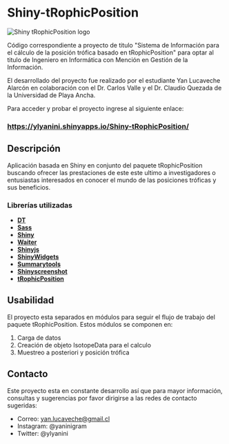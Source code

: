 
# Shiny-tRophicPosition

![Shiny  tRophicPosition logo](https://raw.githubusercontent.com/ylyanini/Shiny-tRophicPosition/main/www/img/logo2.png)

Código correspondiente a proyecto de titulo "Sistema de Información para el cálculo de la posición trófica basado en tRophicPosition"
para optar al titulo de Ingeniero en Informática con Mención en Gestión de la Información.

El desarrollado del proyecto fue realizado por el estudiante Yan Lucaveche Alarcón en colaboración con el Dr. Carlos Valle y el Dr. Claudio Quezada de la Universidad de Playa Ancha.

Para acceder y probar el proyecto ingrese al siguiente enlace:

### **https://ylyanini.shinyapps.io/Shiny-tRophicPosition/**

## Descripción

Aplicación basada en Shiny en conjunto del paquete tRophicPosition buscando ofrecer las prestaciones de este este ultimo a investigadores o entusiastas interesados en conocer el mundo de las posiciones tróficas y sus beneficios. 

### Librerías utilizadas
- [**DT**](https://github.com/rstudio/DT)
- [**Sass**](https://github.com/rstudio/sass/)
- [**Shiny**](https://github.com/rstudio/shiny)
- [**Waiter**](https://github.com/JohnCoene/waiter)
- [**Shinyjs**](https://github.com/daattali/shinyjs)
- [**ShinyWidgets**](https://github.com/dreamRs/shinyWidgets)
- [**Summarytools**](https://github.com/dcomtois/summarytools)
- [**Shinyscreenshot**](https://github.com/daattali/shinyscreenshot)
- [**tRophicPosition**](https://github.com/clquezada/tRophicPosition)

## Usabilidad 
El proyecto esta separados en módulos para seguir el flujo de trabajo del paquete tRophicPosition.
Estos módulos se componen en:

1) Carga de datos
2) Creación de objeto IsotopeData para el calculo
2) Muestreo a posteriori y posición trófica

## Contacto

Este proyecto esta en constante desarrollo así que para mayor información, consultas y sugerencias por favor dirigirse a las redes de contacto sugeridas:

 - Correo: yan.lucaveche@gmail.cl  
 - Instagram: @yaninigram  
 - Twitter: @ylyanini

